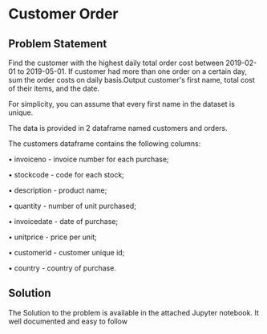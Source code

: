 # Customer Order
## Problem Statement 
Find the customer with the highest daily total order cost between 2019-02-01 to 2019-05-01. If customer had more than one order on a certain day, sum the order costs on daily basis.Output customer's first name, total cost of their items, and the date.

For simplicity, you can assume that every first name in the dataset is unique.

The data is provided in 2 dataframe named customers and orders. 

The customers dataframe contains the following columns:

• invoiceno - invoice number for each purchase;

• stockcode - code for each stock;

• description - product name;

• quantity - number of unit purchased;

• invoicedate - date of purchase;

• unitprice - price per unit;

• customerid - customer unique id;

• country - country of purchase.

## Solution
The Solution to the problem is available in the attached Jupyter notebook. It well documented and easy to follow
